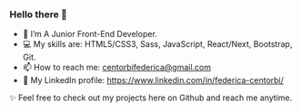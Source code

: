 ### Hello there 👋

- 🌱 I’m A Junior Front-End Developer.
- 💻 My skills are: HTML5/CSS3, Sass, JavaScript, React/Next, Bootstrap, Git.
- 📫 How to reach me: centorbifederica@gmail.com 
- 🔗 My LinkedIn profile: https://www.linkedin.com/in/federica-centorbi/

✨ Feel free to check out my projects here on Github and reach me anytime.


